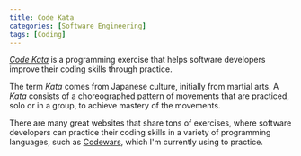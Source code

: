 ```yaml
---
title: Code Kata
categories: [Software Engineering]
tags: [Coding]
---
```


*[Code Kata](/coding/code-kata)* is a programming exercise that helps software developers improve their coding skills through practice.

The term *Kata* comes from Japanese culture, initially from martial arts. A *Kata* consists of a choreographed pattern of movements that are practiced, solo or in a group, to achieve mastery of the movements.

There are many great websites that share tons of exercises, where software developers can practice their coding skills in a variety of programming languages, such as [Codewars](https://www.codewars.com/), which I'm currently using to practice.